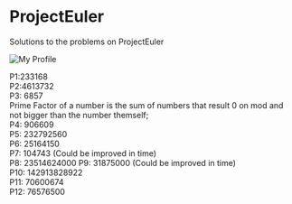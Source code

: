 # ProjectEuler
Solutions to the problems on ProjectEuler  

![My Profile](https://projecteuler.net/profile/ElliotFSociety.png)  
  
P1:233168  
P2:4613732  
P3: 6857  
	Prime Factor of a number is the sum of numbers that result 0 on mod and not bigger than the number themself;  
P4: 906609  
P5: 232792560  
P6: 25164150  
P7: 104743 (Could be improved in time)  
P8: 23514624000 
P9: 31875000 (Could be improved in time)  
P10: 142913828922  
P11: 70600674  
P12: 76576500   
